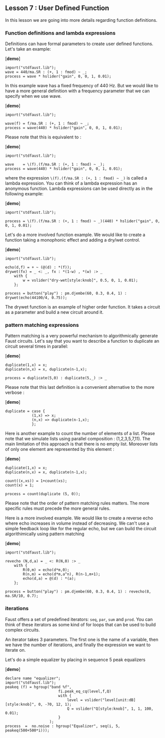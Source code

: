 
## Lesson 7 : User Defined Function

In this lesson we are going into more details regarding function definitions.


### Function definitions and lambda expressions

Definitions can have formal parameters to create user defined functions.
Let's take an example:

[**demo**]

    import("stdfaust.lib");
    wave = 440/ma.SR : (+, 1 : fmod) ~ _;
    process = wave * hslider("gain", 0, 0, 1, 0.01);

In this example wave has a fixed frequency of 440 Hz. But we would like to have a more general definition with a frequency parameter that we can specify when we use wave.

[**demo**]

    import("stdfaust.lib");

    wave(f) = f/ma.SR : (+, 1 : fmod) ~ _;
    process = wave(440) * hslider("gain", 0, 0, 1, 0.01);

Please note that this is equivalent to :

[**demo**]

    import("stdfaust.lib");

    wave    = \(f).(f/ma.SR : (+, 1 : fmod) ~ _);
    process = wave(440) * hslider("gain", 0, 0, 1, 0.01);

where the expression `\(f).(f/ma.SR : (+, 1 : fmod) ~ _)` is called a lambda expression. You can think of a lambda expression has an anonymous function. Lambda expressions can be used directly as in the following example:

[**demo**]

    import("stdfaust.lib");

    process = \(f).(f/ma.SR : (+, 1 : fmod) ~ _)(440) * hslider("gain", 0, 0, 1, 0.01);

Let's do a more involved function example. We would like to create a function taking a monophonic effect and adding a dry/wet control.

[**demo**]

    import("stdfaust.lib");

    echo(d,f) = + ~ (@(d) : *(f));
    drywet(fx) = _ <: _, fx : *(1-w) , *(w) :> _
        with {
            w = vslider("dry-wet[style:knob]", 0.5, 0, 1, 0.01);
        };

    process = button("play") : pm.djembe(60, 0.3, 0.4, 1) : drywet(echo(44100/4, 0.75));

The drywet function is an example of higher order function. It takes a circuit as a parameter and build a new circuit around it.

### pattern matching expressions

Pattern matching is a very powerful mechanism to algorithmically generate Faust circuits.
Let's say that you want to describe a function to duplicate an circuit several times in parallel:

[**demo**]

    duplicate(1,x) = x;
    duplicate(n,x) = x, duplicate(n-1,x);

    process = duplicate(5,0) : duplicate(5,_) :> _


Please note that this last definition is a convenient alternative to the more verbose :

[**demo**]

    duplicate = case {
                (1,x) => x;
                (n,x) => duplicate(n-1,x);
                };

Here is another example to count the number of elements of a list. Please note that we simulate lists using parallel composition : (1,2,3,5,7,11). The main limitation of this approach is that there is no empty list. Moreover lists of only one element are represented by this element :

[**demo**]

    duplicate(1,x) = x;
    duplicate(n,x) = x, duplicate(n-1,x);

    count((x,xs)) = 1+count(xs);
    count(x) = 1;

    process = count(duplicate (5, 0));


Please note that the order of pattern matching rules matters. The more specific rules must precede the more general rules.

Here is a more involved example. We would like to create a reverse echo where echo increases in volume instead of decreasing. We can't use a simple feedback loop like for the regular echo, but we can build the circuit algorithimically using pattern matching

[**demo**]

    import("stdfaust.lib");

    revecho (N,d,a) = _ <: R(N,0) :> _
        with {
            R(0,m) = echo(d*m,0);
            R(n,m) = echo(d*m,a^n), R(n-1,m+1);
            echo(d,a) = @(d) : *(a);
        };

    process = button("play") : pm.djembe(60, 0.3, 0.4, 1) : revecho(8, ma.SR/10, 0.7);

### iterations

Faust offers a set of predefined iterators: `seq`, `par`, `sum` and `prod`. You can think of these iterators as some kind of for loops that can be used to build complex circuits.

An iterator takes 3 parameters. The first one is the name of a variable, then we have the number of iterations, and finally the expression we want to iterate on.

Let's do a simple equalizer by placing in sequence 5 peak equalizers

[**demo**]

    declare name "equalizer";
    import("stdfaust.lib");
    peakeq (f) = hgroup("band %f",
                            fi.peak_eq_cq(level,f,Q)
                            with {
                                level = vslider("level[unit:dB][style:knob]", 0, -70, 12, 1);
                                Q = vslider("Q[style:knob]", 1, 1, 100, 0.01);
                            }
                        );
    process  =	no.noise : hgroup("Equalizer", seq(i, 5, peakeq(500+500*i)));







